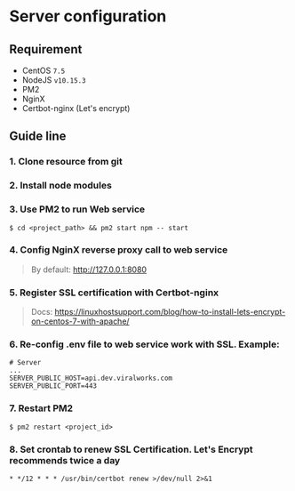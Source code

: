 # Server configuration
## Requirement
- CentOS `7.5`
- NodeJS `v10.15.3`
- PM2
- NginX
- Certbot-nginx (Let's encrypt)
## Guide line
### 1. Clone resource from git
### 2. Install node modules
### 3. Use PM2 to run Web service
```
$ cd <project_path> && pm2 start npm -- start
```
### 4. Config NginX reverse proxy call to web service
> By default: http://127.0.0.1:8080
### 5. Register SSL certification with Certbot-nginx
> Docs: https://linuxhostsupport.com/blog/how-to-install-lets-encrypt-on-centos-7-with-apache/
### 6. Re-config .env file to web service work with SSL. Example:
```
# Server
...
SERVER_PUBLIC_HOST=api.dev.viralworks.com
SERVER_PUBLIC_PORT=443
```
### 7. Restart PM2
```
$ pm2 restart <project_id>
```
### 8. Set crontab to renew SSL Certification. Let's Encrypt recommends twice a day
```
* */12 * * * /usr/bin/certbot renew >/dev/null 2>&1
```
